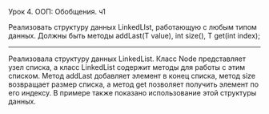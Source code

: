 Урок 4. ООП: Обобщения. ч1

Реализовать структуру данных LinkedLIst, работающую с любым типом данных. Должны быть методы addLast(T value), int size(), T get(int index);

---
Реализовала структуру данных LinkedList. Класс Node представляет узел списка, а класс LinkedList содержит методы для работы с этим списком. Метод addLast добавляет элемент в конец списка, метод size возвращает размер списка, а метод get позволяет получить элемент по его индексу. В примере также показано использование этой структуры данных.